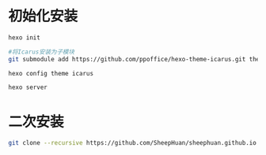 # 初始化安装

```bash
hexo init

#将Icarus安装为子模块
git submodule add https://github.com/ppoffice/hexo-theme-icarus.git themes/icarus

hexo config theme icarus

hexo server
```





# 二次安装

```bash
git clone --recursive https://github.com/SheepHuan/sheephuan.github.io
```

